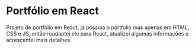 # Portfólio em React 

Projeto de portfolio em React, já possuia o portfolio mas apenas em HTML, CSS e JS, então readaptei ele para React, atualizei algumas informações e acrescentei mais detalhes.
